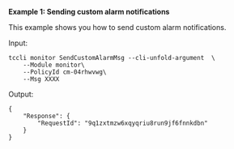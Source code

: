 **Example 1: Sending custom alarm notifications**

This example shows you how to send custom alarm notifications.

Input: 

```
tccli monitor SendCustomAlarmMsg --cli-unfold-argument  \
    --Module monitor\
    --PolicyId cm-04rhwvwg\
    --Msg XXXX
```

Output: 
```
{
    "Response": {
        "RequestId": "9q1zxtmzw6xqyqriu8run9jf6fnnkdbn"
    }
}
```

